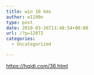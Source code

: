 ```yaml
---
title: win 10 kms
author: w1100n
type: post
date: 2018-03-26T13:48:54+00:00
url: /?p=12072
categories:
  - Uncategorized

---
```

https://hqidi.com/36.html